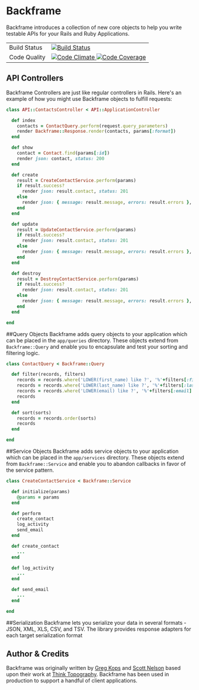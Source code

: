 # Backframe
Backframe introduces a collection of new core objects to help you write testable
APIs for your Rails and Ruby Applications.

<table>
  <tr>
    <td>Build Status</td>
    <td>
      <a href="https://circleci.com/gh/thinktopography/backframe">
        <img src="https://img.shields.io/circleci/project/thinktopography/backframe.svg?maxAge=600" alt="Build Status" >
      </a>
    </td>
  </tr>
  <tr>
    <td>Code Quality</td>
    <td>
      <a href="https://codeclimate.com/github/thinktopography/backframe">
        <img src="https://img.shields.io/codeclimate/github/thinktopography/backframe.svg?maxAge=600" alt="Code Climate" />
      </a>
      <a href="https://codeclimate.com/github/thinktopography/backframe/coverage">
        <img src="https://img.shields.io/codeclimate/coverage/github/thinktopography/backframe.svg?maxAge=600" alt="Code Coverage" />
      </a>
    </td>
  </tr>
</table>

## API Controllers
Backframe Controllers are just like regular controllers in Rails. Here's an
example of how you might use Backframe objects to fulfill requests:

```Ruby
class API::ContactsController < API::ApplicationController

  def index
    contacts = ContactQuery.perform(request.query_parameters)
    render Backframe::Response.render(contacts, params[:format])
  end

  def show
    contact = Contact.find(params[:id])
    render json: contact, status: 200
  end

  def create
    result = CreateContactService.perform(params)
    if result.success?
      render json: result.contact, status: 201
    else
      render json: { message: result.message, errors: result.errors }, status: 422
    end
  end

  def update
    result = UpdateContactService.perform(params)
    if result.success?
      render json: result.contact, status: 201
    else
      render json: { message: result.message, errors: result.errors }, status: 422
    end
  end

  def destroy
    result = DestroyContactService.perform(params)
    if result.success?
      render json: result.contact, status: 201
    else
      render json: { message: result.message, errors: result.errors }, status: 422
    end
  end

end
```

##Query Objects
Backframe adds query objects to your application which can be placed in the
`app/queries` directory. These objects extend from `Backframe::Query` and enable
you to encapsulate and test your sorting and filtering logic.

```Ruby
class ContactQuery < Backframe::Query

  def filter(records, filters)
    records = records.where('LOWER(first_name) like ?', '%'+filters[:first_name].downcase+'%') if filters.key?(:first_name)
    records = records.where('LOWER(last_name) like ?', '%'+filters[:last_name].downcase+'%') if filters.key?(:last_name)
    records = records.where('LOWER(email) like ?', '%'+filters[:email].downcase+'%') if filters.key?(:email)
    records
  end

  def sort(sorts)
    records = records.order(sorts)
    records
  end

end
```

##Service Objects
Backframe adds service objects to your application which can be placed in the
`app/services` directory. These objects extend from `Backframe::Service` and
enable you to abandon callbacks in favor of the service pattern.

```Ruby
class CreateContactService < Backframe::Service

  def initialize(params)
    @params = params
  end

  def perform
    create_contact
    log_activity
    send_email
  end

  def create_contact
    ...
  end

  def log_activity
    ...
  end

  def send_email
    ...
  end

end
```

##Serialization
Backframe lets you serialize your data in several formats - JSON, XML, XLS, CSV,
and TSV. The library provides response adapters for each target serialization
format

## Author & Credits
Backframe was originally written by [Greg Kops](https://github.com/mochini) and
[Scott Nelson](https://github.com/scttnlsn) based upon their work at
[Think Topography](http://thinktopography.com). Backframe has been used in
production to support a handful of client applications.
